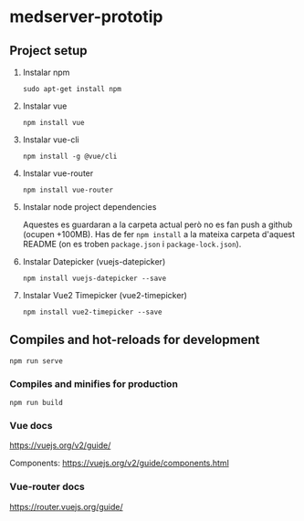 # medserver-prototip

## Project setup

1. Instalar npm

    ```sudo apt-get install npm```

2. Instalar vue

    ```npm install vue```

3. Instalar vue-cli

    ```npm install -g @vue/cli```

4. Instalar vue-router

    ```npm install vue-router```

5. Instalar node project dependencies

    Aquestes es guardaran a la carpeta actual però no es fan push a github (ocupen +100MB). Has de fer
```npm install```
a la mateixa carpeta d'aquest README (on es troben `package.json` i `package-lock.json`).

6. Instalar Datepicker (vuejs-datepicker)

    ```npm install vuejs-datepicker --save```
    
7. Instalar Vue2 Timepicker (vue2-timepicker)

    ```npm install vue2-timepicker --save```


## Compiles and hot-reloads for development
```
npm run serve
```

### Compiles and minifies for production
```
npm run build
```

### Vue docs
https://vuejs.org/v2/guide/

Components: https://vuejs.org/v2/guide/components.html
### Vue-router docs
https://router.vuejs.org/guide/
